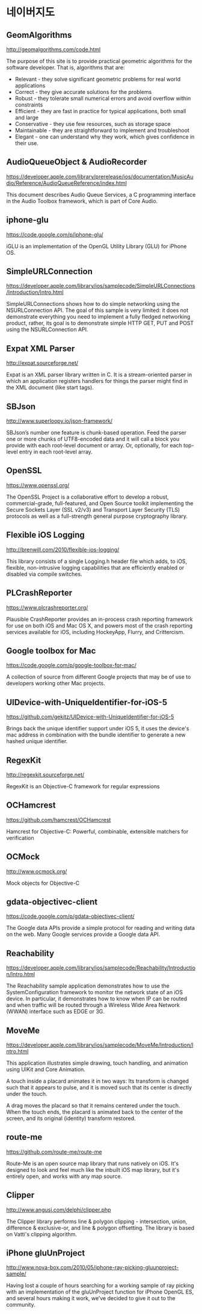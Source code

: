 # 네이버지도


## GeomAlgorithms

http://geomalgorithms.com/code.html

The purpose of this site is to provide practical geometric algorithms for the software developer. That is, algorithms that are:

* Relevant - they solve significant geometric problems for real world applications
* Correct - they give accurate solutions for the problems
* Robust - they tolerate small numerical errors and avoid overflow within constraints
* Efficient - they are fast in practice for typical applications, both small and large
* Conservative - they use few resources, such as storage space
* Maintainable - they are straightforward to implement and troubleshoot
* Elegant - one can understand why they work, which gives confidence in their use.


## AudioQueueObject & AudioRecorder

https://developer.apple.com/library/prerelease/ios/documentation/MusicAudio/Reference/AudioQueueReference/index.html

This document describes Audio Queue Services, a C programming interface in the Audio Toolbox framework, which is part of Core Audio.


## iphone-glu

https://code.google.com/p/iphone-glu/

iGLU is an implementation of the OpenGL Utility Library (GLU) for iPhone OS.


## SimpleURLConnection

https://developer.apple.com/library/ios/samplecode/SimpleURLConnections/Introduction/Intro.html

SimpleURLConnections shows how to do simple networking using the NSURLConnection API. The goal of this sample is very limited: it does not demonstrate everything you need to implement a fully fledged networking product, rather, its goal is to demonstrate simple HTTP GET, PUT and POST using the NSURLConnection API.


## Expat XML Parser

http://expat.sourceforge.net/

Expat is an XML parser library written in C. It is a stream-oriented parser in which an application registers handlers for things the parser might find in the XML document (like start tags).


## SBJson

http://www.superloopy.io/json-framework/

SBJson’s number one feature is chunk-based operation. Feed the parser one or more chunks of UTF8-encoded data and it will call a block you provide with each root-level document or array. Or, optionally, for each top-level entry in each root-level array. 


## OpenSSL

https://www.openssl.org/

The OpenSSL Project is a collaborative effort to develop a robust, commercial-grade, full-featured, and Open Source toolkit implementing the Secure Sockets Layer (SSL v2/v3) and Transport Layer Security (TLS) protocols as well as a full-strength general purpose cryptography library.


## Flexible iOS Logging

http://brenwill.com/2010/flexible-ios-logging/

This library consists of a single Logging.h header file which adds, to iOS, flexible, non-intrusive logging capabilities that are efficiently enabled or disabled via compile switches.


## PLCrashReporter

https://www.plcrashreporter.org/

Plausible CrashReporter provides an in-process crash reporting framework for use on both iOS and Mac OS X, and powers most of the crash reporting services available for iOS, including HockeyApp, Flurry, and Crittercism.


## Google toolbox for Mac

https://code.google.com/p/google-toolbox-for-mac/

A collection of source from different Google projects that may be of use to developers working other Mac projects. 


## UIDevice-with-UniqueIdentifier-for-iOS-5

https://github.com/gekitz/UIDevice-with-UniqueIdentifier-for-iOS-5

Brings back the unique identifier support under iOS 5, it uses the device's mac address in combination with the bundle identifier to generate a new hashed unique identifier.


## RegexKit

http://regexkit.sourceforge.net/

RegexKit is an Objective-C framework for regular expressions


## OCHamcrest

https://github.com/hamcrest/OCHamcrest

Hamcrest for Objective-C: Powerful, combinable, extensible matchers for verification 


## OCMock

http://www.ocmock.org/

Mock objects for Objective-C


## gdata-objectivec-client

https://code.google.com/p/gdata-objectivec-client/

The Google data APIs provide a simple protocol for reading and writing data on the web. Many Google services provide a Google data API.


## Reachability

https://developer.apple.com/library/ios/samplecode/Reachability/Introduction/Intro.html

The Reachability sample application demonstrates how to use the SystemConfiguration framework to monitor the network state of an iOS device. In particular, it demonstrates how to know when IP can be routed and when traffic will be routed through a Wireless Wide Area Network (WWAN) interface such as EDGE or 3G.


## MoveMe

https://developer.apple.com/library/ios/samplecode/MoveMe/Introduction/Intro.html

This application illustrates simple drawing, touch handling, and animation using UIKit and Core Animation.

A touch inside a placard animates it in two ways: Its transform is changed such that it appears to pulse, and it is moved such that its center is directly under the touch.

A drag moves the placard so that it remains centered under the touch. When the touch ends, the placard is animated back to the center of the screen, and its original (identity) transform restored.


## route-me

https://github.com/route-me/route-me

Route-Me is an open source map library that runs natively on iOS. It's designed to look and feel much like the inbuilt iOS map library, but it's entirely open, and works with any map source.


## Clipper

http://www.angusj.com/delphi/clipper.php

The Clipper library performs line & polygon clipping - intersection, union, difference & exclusive-or,
and line & polygon offsetting. The library is based on Vatti's clipping algorithm.


## iPhone gluUnProject

http://www.nova-box.com/2010/05/iphone-ray-picking-gluunproject-sample/

Having lost a couple of hours searching for a working sample of ray picking with an implementation of the gluUnProject function for iPhone OpenGL ES, and several hours making it work, we’ve decided to give it out to the community.